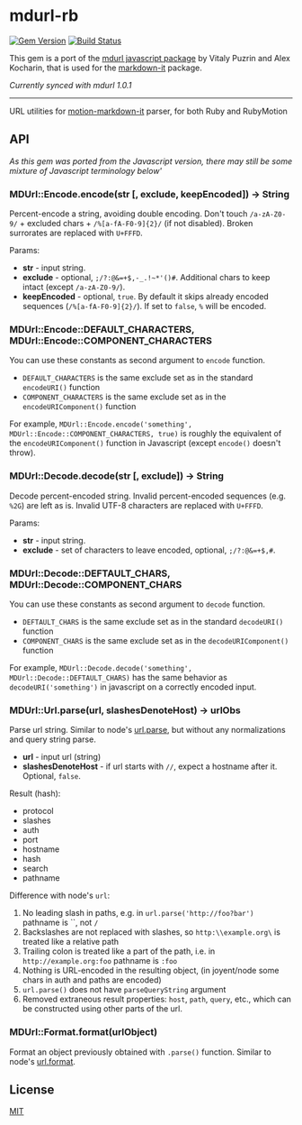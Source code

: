 # mdurl-rb

[![Gem Version](https://badge.fury.io/rb/mdurl-rb.svg)](http://badge.fury.io/rb/mdurl-rb)
[![Build Status](https://github.com/digitalmoksha/mdurl-rb/actions/workflows/ci.yml/badge.svg)](https://github.com/digitalmoksha/mdurl-rb/actions/workflows/ci.yml)

This gem is a port of the [mdurl javascript package](https://github.com/markdown-it/mdurl) by Vitaly Puzrin and Alex Kocharin, that is used for the [markdown-it](https://github.com/markdown-it/markdown-it) package.

_Currently synced with mdurl 1.0.1_

---

URL utilities for [motion-markdown-it](https://github.com/digitalmoksha/motion-markdown-it) parser, for both Ruby and RubyMotion

## API

_As this gem was ported from the Javascript version, there may still be some mixture of Javascript terminology below'_

### MDUrl::Encode.encode(str [, exclude, keepEncoded]) -> String

Percent-encode a string, avoiding double encoding. Don't touch `/a-zA-Z0-9/` +
excluded chars + `/%[a-fA-F0-9]{2}/` (if not disabled). Broken surrorates are
replaced with `U+FFFD`.

Params:

- __str__ - input string.
- __exclude__ - optional, `;/?:@&=+$,-_.!~*'()#`. Additional chars to keep intact
  (except `/a-zA-Z0-9/`).
- __keepEncoded__ - optional, `true`. By default it skips already encoded sequences
  (`/%[a-fA-F0-9]{2}/`). If set to `false`, `%` will be encoded.


### MDUrl::Encode::DEFAULT_CHARACTERS, MDUrl::Encode::COMPONENT_CHARACTERS

You can use these constants as second argument to `encode` function.

 - `DEFAULT_CHARACTERS` is the same exclude set as in the standard `encodeURI()` function
 - `COMPONENT_CHARACTERS` is the same exclude set as in the `encodeURIComponent()` function

For example, `MDUrl::Encode.encode('something', MDUrl::Encode::COMPONENT_CHARACTERS, true)` is roughly the equivalent of
the `encodeURIComponent()` function in Javascript (except `encode()` doesn't throw).


### MDUrl::Decode.decode(str [, exclude]) -> String

Decode percent-encoded string. Invalid percent-encoded sequences (e.g. `%2G`)
are left as is. Invalid UTF-8 characters are replaced with `U+FFFD`.


Params:

- __str__ - input string.
- __exclude__ - set of characters to leave encoded, optional, `;/?:@&=+$,#`.


### MDUrl::Decode::DEFTAULT_CHARS, MDUrl::Decode::COMPONENT_CHARS

You can use these constants as second argument to `decode` function.

 - `DEFTAULT_CHARS` is the same exclude set as in the standard `decodeURI()` function
 - `COMPONENT_CHARS` is the same exclude set as in the `decodeURIComponent()` function

For example, `MDUrl::Decode.decode('something', MDUrl::Decode::DEFTAULT_CHARS)` has the same behavior as
`decodeURI('something')` in javascript on a correctly encoded input.


### MDUrl::Url.parse(url, slashesDenoteHost) -> urlObs

Parse url string. Similar to node's [url.parse](http://nodejs.org/api/url.html#url_url_parse_urlstr_parsequerystring_slashesdenotehost), but without any
normalizations and query string parse.

 - __url__ - input url (string)
 - __slashesDenoteHost__ - if url starts with `//`, expect a hostname after it. Optional, `false`.

Result (hash):

- protocol
- slashes
- auth
- port
- hostname
- hash
- search
- pathname

Difference with node's `url`:

1. No leading slash in paths, e.g. in `url.parse('http://foo?bar')` pathname is
   ``, not `/`
2. Backslashes are not replaced with slashes, so `http:\\example.org\` is
   treated like a relative path
3. Trailing colon is treated like a part of the path, i.e. in
   `http://example.org:foo` pathname is `:foo`
4. Nothing is URL-encoded in the resulting object, (in joyent/node some chars
   in auth and paths are encoded)
5. `url.parse()` does not have `parseQueryString` argument
6. Removed extraneous result properties: `host`, `path`, `query`, etc.,
   which can be constructed using other parts of the url.


### MDUrl::Format.format(urlObject)

Format an object previously obtained with `.parse()` function. Similar to node's
[url.format](http://nodejs.org/api/url.html#url_url_format_urlobj).


## License

[MIT](https://github.com/markdown-it/mdurl/blob/master/LICENSE)
